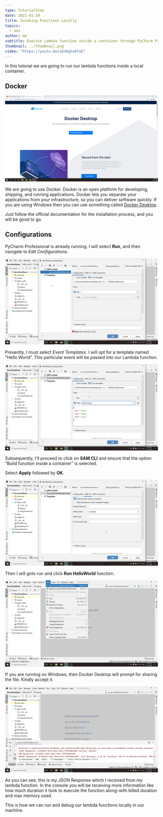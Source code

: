```yaml
---
type: TutorialStep
date: 2021-01-29
title: Invoking Functions Locally
topics:
  - aws
author: mm
subtitle: Execute Lambda function inside a container through PyCharm Professional.
thumbnail: ../thumbnail.png
video: "https://youtu.be/xEnKghx6fuk"
---
```


In this tutorial we are going to run our lambda functions inside a local container.

## Docker

![invoke_step_1](steps/step1.png)

We are going to use Docker. Docker is an open platform for developing, shipping, and running applications. Docker lets you separate your applications from your
infrastructure, so you can deliver software quickly. If you are using Windows then you can use something called [Docker Desktop](https://www.docker.com/products/docker-desktop/).

Just follow the official documentation for the installation process, and you will be good to go.

## Configurations

PyCharm Professional is already running. I will select **Run**, and then navigate to _Edit Configurations_.

![invoke_step_2](steps/step2.png)

Presently, I must select _Event Templates_. I will opt for a template named “Hello World”. This particular event will be passed into our Lambda function.

![invoke_step_3](steps/step3.png)

Subsequently, I'll proceed to click on **SAM CLI** and ensure that the option “Build function inside a container” is selected.

Select **Apply** followed by **OK**.

![invoke_step_4](steps/step4.png)

Then I will goto run and click **Run HelloWorld** function.

![invoke_step_5](steps/step5.png)

If you are running on Windows, then Docker Desktop will prompt for sharing the file. Kindly accept it.

![invoke_step_6](steps/step6.png)

As you can see, this is my JSON Response which I received from my lambda function. In the console you will be receiving more information like how much duration it took to execute the function along-with billed duration and max memory used.

This is how we can run and debug our lambda functions locally in our machine.

